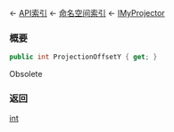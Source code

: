 ← [API索引](Api-Index) ← [命名空间索引](Namespace-Index) ← [IMyProjector](Sandbox.ModAPI.Ingame.IMyProjector)

### 概要

```csharp
public int ProjectionOffsetY { get; }
```

Obsolete

### 返回

[int](https://docs.microsoft.com/en-us/dotnet/api/System.Int32?view=netframework-4.6)

